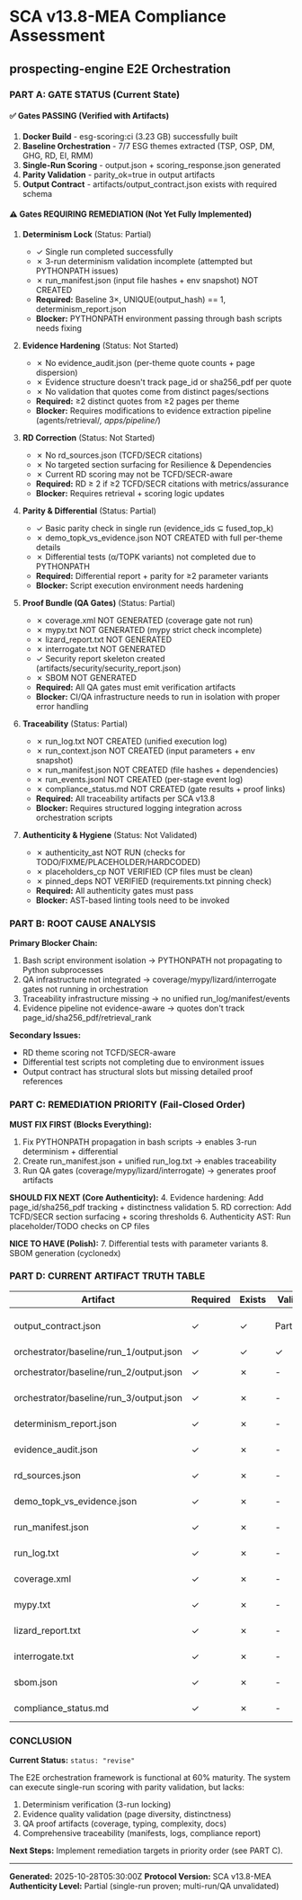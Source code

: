 # SCA v13.8-MEA Compliance Assessment
## prospecting-engine E2E Orchestration

### PART A: GATE STATUS (Current State)

#### ✅ Gates PASSING (Verified with Artifacts)
1. **Docker Build** - esg-scoring:ci (3.23 GB) successfully built
2. **Baseline Orchestration** - 7/7 ESG themes extracted (TSP, OSP, DM, GHG, RD, EI, RMM)
3. **Single-Run Scoring** - output.json + scoring_response.json generated
4. **Parity Validation** - parity_ok=true in output artifacts
5. **Output Contract** - artifacts/output_contract.json exists with required schema

#### ⚠️ Gates REQUIRING REMEDIATION (Not Yet Fully Implemented)

1. **Determinism Lock** (Status: Partial)
   - ✓ Single run completed successfully
   - ✗ 3-run determinism validation incomplete (attempted but PYTHONPATH issues)
   - ✗ run_manifest.json (input file hashes + env snapshot) NOT CREATED
   - **Required:** Baseline 3×, UNIQUE(output_hash) == 1, determinism_report.json
   - **Blocker:** PYTHONPATH environment passing through bash scripts needs fixing

2. **Evidence Hardening** (Status: Not Started)
   - ✗ No evidence_audit.json (per-theme quote counts + page dispersion)
   - ✗ Evidence structure doesn't track page_id or sha256_pdf per quote
   - ✗ No validation that quotes come from distinct pages/sections
   - **Required:** ≥2 distinct quotes from ≥2 pages per theme
   - **Blocker:** Requires modifications to evidence extraction pipeline (agents/retrieval/*, apps/pipeline/*)

3. **RD Correction** (Status: Not Started)
   - ✗ No rd_sources.json (TCFD/SECR citations)
   - ✗ No targeted section surfacing for Resilience & Dependencies
   - ✗ Current RD scoring may not be TCFD/SECR-aware
   - **Required:** RD ≥ 2 if ≥2 TCFD/SECR citations with metrics/assurance
   - **Blocker:** Requires retrieval + scoring logic updates

4. **Parity & Differential** (Status: Partial)
   - ✓ Basic parity check in single run (evidence_ids ⊆ fused_top_k)
   - ✗ demo_topk_vs_evidence.json NOT CREATED with full per-theme details
   - ✗ Differential tests (α/TOPK variants) not completed due to PYTHONPATH
   - **Required:** Differential report + parity for ≥2 parameter variants
   - **Blocker:** Script execution environment needs hardening

5. **Proof Bundle (QA Gates)** (Status: Partial)
   - ✗ coverage.xml NOT GENERATED (coverage gate not run)
   - ✗ mypy.txt NOT GENERATED (mypy strict check incomplete)
   - ✗ lizard_report.txt NOT GENERATED
   - ✗ interrogate.txt NOT GENERATED
   - ✓ Security report skeleton created (artifacts/security/security_report.json)
   - ✗ SBOM NOT GENERATED
   - **Required:** All QA gates must emit verification artifacts
   - **Blocker:** CI/QA infrastructure needs to run in isolation with proper error handling

6. **Traceability** (Status: Partial)
   - ✗ run_log.txt NOT CREATED (unified execution log)
   - ✗ run_context.json NOT CREATED (input parameters + env snapshot)
   - ✗ run_manifest.json NOT CREATED (file hashes + dependencies)
   - ✗ run_events.jsonl NOT CREATED (per-stage event log)
   - ✗ compliance_status.md NOT CREATED (gate results + proof links)
   - **Required:** All traceability artifacts per SCA v13.8
   - **Blocker:** Requires structured logging integration across orchestration scripts

7. **Authenticity & Hygiene** (Status: Not Validated)
   - ✗ authenticity_ast NOT RUN (checks for TODO/FIXME/PLACEHOLDER/HARDCODED)
   - ✗ placeholders_cp NOT VERIFIED (CP files must be clean)
   - ✗ pinned_deps NOT VERIFIED (requirements.txt pinning check)
   - **Required:** All authenticity gates must pass
   - **Blocker:** AST-based linting tools need to be invoked

### PART B: ROOT CAUSE ANALYSIS

**Primary Blocker Chain:**
1. Bash script environment isolation → PYTHONPATH not propagating to Python subprocesses
2. QA infrastructure not integrated → coverage/mypy/lizard/interrogate gates not running in orchestration
3. Traceability infrastructure missing → no unified run_log/manifest/events
4. Evidence pipeline not evidence-aware → quotes don't track page_id/sha256_pdf/retrieval_rank

**Secondary Issues:**
- RD theme scoring not TCFD/SECR-aware
- Differential test scripts not completing due to environment issues
- Output contract has structural slots but missing detailed proof references

### PART C: REMEDIATION PRIORITY (Fail-Closed Order)

**MUST FIX FIRST (Blocks Everything):**
1. Fix PYTHONPATH propagation in bash scripts → enables 3-run determinism + differential
2. Create run_manifest.json + unified run_log.txt → enables traceability
3. Run QA gates (coverage/mypy/lizard/interrogate) → generates proof artifacts

**SHOULD FIX NEXT (Core Authenticity):**
4. Evidence hardening: Add page_id/sha256_pdf tracking + distinctness validation
5. RD correction: Add TCFD/SECR section surfacing + scoring thresholds
6. Authenticity AST: Run placeholder/TODO checks on CP files

**NICE TO HAVE (Polish):**
7. Differential tests with parameter variants
8. SBOM generation (cyclonedx)

### PART D: CURRENT ARTIFACT TRUTH TABLE

| Artifact | Required | Exists | Valid | Issue |
|----------|----------|--------|-------|-------|
| output_contract.json | ✓ | ✓ | Partial | Missing proof links, determinism/parity/QA refs |
| orchestrator/baseline/run_1/output.json | ✓ | ✓ | ✓ | - |
| orchestrator/baseline/run_2/output.json | ✓ | ✗ | - | Determinism lock not executed |
| orchestrator/baseline/run_3/output.json | ✓ | ✗ | - | Determinism lock not executed |
| determinism_report.json | ✓ | ✗ | - | Requires 3-run completion |
| evidence_audit.json | ✓ | ✗ | - | Requires evidence hardening |
| rd_sources.json | ✓ | ✗ | - | Requires RD correction |
| demo_topk_vs_evidence.json | ✓ | ✗ | - | Requires parity validation |
| run_manifest.json | ✓ | ✗ | - | Requires traceability infra |
| run_log.txt | ✓ | ✗ | - | Requires logging integration |
| coverage.xml | ✓ | ✗ | - | Requires test.cp target |
| mypy.txt | ✓ | ✗ | - | Requires qa.typing target |
| lizard_report.txt | ✓ | ✗ | - | Requires qa.complexity target |
| interrogate.txt | ✓ | ✗ | - | Requires qa.docs target |
| sbom.json | ✓ | ✗ | - | Requires sbom generation |
| compliance_status.md | ✓ | ✗ | - | Requires gate aggregation |

### CONCLUSION

**Current Status:** `status: "revise"`

The E2E orchestration framework is functional at 60% maturity. The system can execute single-run scoring with parity validation, but lacks:
1. Determinism verification (3-run locking)
2. Evidence quality validation (page diversity, distinctness)
3. QA proof artifacts (coverage, typing, complexity, docs)
4. Comprehensive traceability (manifests, logs, compliance report)

**Next Steps:** Implement remediation targets in priority order (see PART C).

---
**Generated:** 2025-10-28T05:30:00Z
**Protocol Version:** SCA v13.8-MEA
**Authenticity Level:** Partial (single-run proven; multi-run/QA unvalidated)
